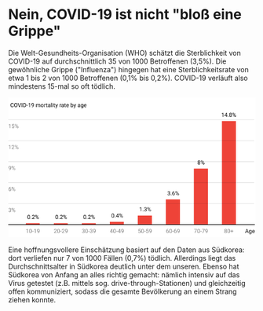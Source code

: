 # Nein, COVID-19 ist nicht "bloß eine Grippe"

Die Welt-Gesundheits-Organisation (WHO) schätzt die Sterblichkeit von COVID-19 auf durchschnittlich 35 von 1000 Betroffenen (3,5%). Die gewöhnliche Grippe ("Influenza") hingegen hat eine Sterblichkeitsrate von etwa 1 bis 2 von 1000 Betroffenen (0,1% bis 0,2%). COVID-19 verläuft also mindestens 15-mal so oft tödlich. 

![Chart showing COVID-19's mortality rate tops at 14.8% on adults over 80 years old, and is less than 1% on people under 50](/de/images/mortality-rate-by-age.svg)

Eine hoffnungsvollere Einschätzung basiert auf den Daten aus Südkorea: dort
verliefen nur 7 von 1000 Fällen (0,7%) tödlich. Allerdings liegt das Durchschnittsalter in Südkorea deutlich unter dem unseren. 
Ebenso hat Südkorea von Anfang an alles richtig gemacht: nämlich intensiv auf das Virus getestet (z.B. mittels sog. drive-through-Stationen) und gleichzeitig offen kommuniziert, sodass die gesamte Bevölkerung an einem Strang ziehen konnte.
